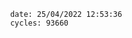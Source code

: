 

                date: 25/04/2022 12:53:36
                cycles: 93660

                         